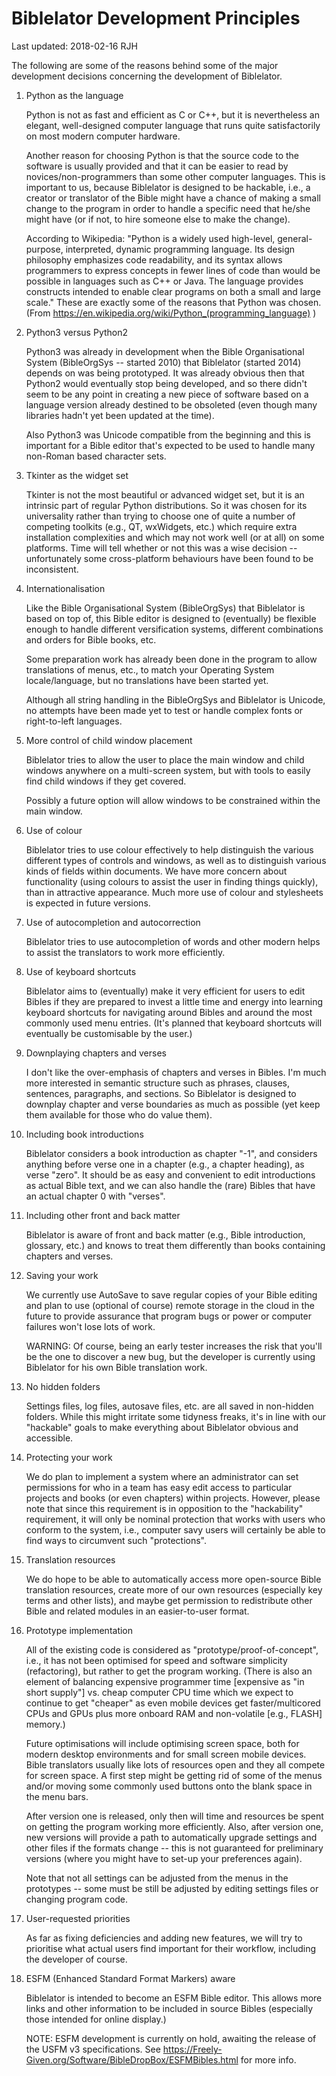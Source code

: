 Biblelator Development Principles
=================================

Last updated: 2018-02-16 RJH


The following are some of the reasons behind some of the major development decisions
    concerning the development of Biblelator.


1. Python as the language

    Python is not as fast and efficient as C or C++, but it is nevertheless an elegant, well-designed
    computer language that runs quite satisfactorily on most modern computer hardware.

    Another reason for choosing Python is that the source code to the software is usually provided
    and that it can be easier to read by novices/non-programmers than some other computer languages.
    This is important to us, because Biblelator is designed to be hackable, i.e., a creator or
    translator of the Bible might have a chance of making a small change to the program in order
    to handle a specific need that he/she might have (or if not, to hire someone else to make the
    change).

    According to Wikipedia: "Python is a widely used high-level, general-purpose, interpreted,
    dynamic programming language. Its design philosophy emphasizes code readability, and its syntax
    allows programmers to express concepts in fewer lines of code than would be possible in languages
    such as C++ or Java. The language provides constructs intended to enable clear programs on both
    a small and large scale." These are exactly some of the reasons that Python was chosen.
    (From https://en.wikipedia.org/wiki/Python_(programming_language) )


2. Python3 versus Python2

    Python3 was already in development when the Bible Organisational System (BibleOrgSys --
    started 2010) that Biblelator (started 2014) depends on was being prototyped. It was already
    obvious then that Python2 would eventually stop being developed, and so there didn't seem to
    be any point in creating a new piece of software based on a language version already
    destined to be obsoleted (even though many libraries hadn't yet been updated at the time).

    Also Python3 was Unicode compatible from the beginning and this is important for a Bible
    editor that's expected to be used to handle many non-Roman based character sets.


3. Tkinter as the widget set

    Tkinter is not the most beautiful or advanced widget set, but it is an intrinsic part
    of regular Python distributions. So it was chosen for its universality rather than
    trying to choose one of quite a number of competing toolkits (e.g., QT, wxWidgets, etc.)
    which require extra installation complexities and which may not work well (or at all)
    on some platforms. Time will tell whether or not this was a wise decision -- unfortunately
    some cross-platform behaviours have been found to be inconsistent.


4. Internationalisation

    Like the Bible Organisational System (BibleOrgSys) that Biblelator is based on top of, this
    Bible editor is designed to (eventually) be flexible enough to handle different versification
    systems, different combinations and orders for Bible books, etc.

    Some preparation work has already been done in the program to allow translations of menus,
    etc., to match your Operating System locale/language, but no translations have been
    started yet.

    Although all string handling in the BibleOrgSys and Biblelator is Unicode, no attempts
    have been made yet to test or handle complex fonts or right-to-left languages.


5. More control of child window placement

    Biblelator tries to allow the user to place the main window and child windows anywhere on
    a multi-screen system, but with tools to easily find child windows if they get covered.

    Possibly a future option will allow windows to be constrained within the main window.


6. Use of colour

    Biblelator tries to use colour effectively to help distinguish the various different types
    of controls and windows, as well as to distinguish various kinds of fields within documents.
    We have more concern about functionality (using colours to assist the user in finding things
    quickly), than in attractive appearance. Much more use of colour and stylesheets is expected
    in future versions.


7. Use of autocompletion and autocorrection

    Biblelator tries to use autocompletion of words and other modern helps to assist the
    translators to work more efficiently.


8. Use of keyboard shortcuts

    Biblelator aims to (eventually) make it very efficient for users to edit Bibles if they
    are prepared to invest a little time and energy into learning keyboard shortcuts for
    navigating around Bibles and around the most commonly used menu entries. (It's planned
    that keyboard shortcuts will eventually be customisable by the user.)


9. Downplaying chapters and verses

    I don't like the over-emphasis of chapters and verses in Bibles. I'm much more interested
    in semantic structure such as phrases, clauses, sentences, paragraphs, and sections. So
    Biblelator is designed to downplay chapter and verse boundaries as much as possible (yet
    keep them available for those who do value them).


10. Including book introductions

    Biblelator considers a book introduction as chapter "-1", and considers anything before
    verse one in a chapter (e.g., a chapter heading), as verse "zero". It should be as easy and
    convenient to edit introductions as actual Bible text, and we can also handle the (rare)
    Bibles that have an actual chapter 0 with "verses".


11. Including other front and back matter

    Biblelator is aware of front and back matter (e.g., Bible introduction, glossary, etc.)
    and knows to treat them differently than books containing chapters and verses.


12. Saving your work

    We currently use AutoSave to save regular copies of your Bible editing and plan to use
    (optional of course) remote storage in the cloud in the future to provide assurance
    that program bugs or power or computer failures won't lose lots of work.

    WARNING: Of course, being an early tester increases the risk that you'll be the one to
    discover a new bug, but the developer is currently using Biblelator for his own Bible
    translation work.


13. No hidden folders

    Settings files, log files, autosave files, etc. are all saved in non-hidden folders.
    While this might irritate some tidyness freaks, it's in line with our "hackable"
    goals to make everything about Biblelator obvious and accessible.


14. Protecting your work

    We do plan to implement a system where an administrator can set permissions for who in a
    team has easy edit access to particular projects and books (or even chapters) within
    projects. However, please note that since this requirement is in opposition to the
    "hackability" requirement, it will only be nominal protection that works with users who
    conform to the system, i.e., computer savy users will certainly be able to find ways to
    circumvent such "protections".


15. Translation resources

    We do hope to be able to automatically access more open-source Bible translation resources,
    create more of our own resources (especially key terms and other lists), and maybe get
    permission to redistribute other Bible and related modules in an easier-to-user format.


16. Prototype implementation

    All of the existing code is considered as "prototype/proof-of-concept", i.e., it has not
    been optimised for speed and software simplicity (refactoring), but rather to get the
    program working. (There is also an element of balancing expensive programmer time
    [expensive as "in short supply"] vs. cheap computer CPU time which we expect to continue
    to get "cheaper" as even mobile devices get faster/multicored CPUs and GPUs plus more
    onboard RAM and non-volatile [e.g., FLASH] memory.)

    Future optimisations will include optimising screen space, both for modern desktop
    environments and for small screen mobile devices. Bible translators usually like lots
    of resources open and they all compete for screen space. A first step might be getting
    rid of some of the menus and/or moving some commonly used buttons onto the blank space
    in the menu bars.

    After version one is released, only then will time and resources be spent on getting
    the program working more efficiently. Also, after version one, new versions will provide
    a path to automatically upgrade settings and other files if the formats change -- this
    is not guaranteed for preliminary versions (where you might have to set-up your
    preferences again).

    Note that not all settings can be adjusted from the menus in the prototypes -- some must
    be still be adjusted by editing settings files or changing program code.


17. User-requested priorities

    As far as fixing deficiencies and adding new features, we will try to prioritise what actual
    users find important for their workflow, including the developer of course.


18. ESFM (Enhanced Standard Format Markers) aware

    Biblelator is intended to become an ESFM Bible editor. This allows more links and other
    information to be included in source Bibles (especially those intended for online display.)

    NOTE: ESFM development is currently on hold, awaiting the release of the USFM v3
    specifications. See https://Freely-Given.org/Software/BibleDropBox/ESFMBibles.html
    for more info.
